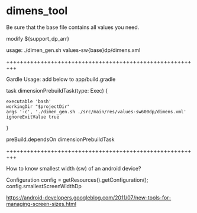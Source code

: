 # dimens_tool

Be sure  that the base file contains all values you need.

modify ${support_dp_arr}

usage: ./dimen_gen.sh values-sw{base}dp/dimens.xml 

+++++++++++++++++++++++++++++++++++++++++++++++++++++++++

Gardle Usage:
add below to app/build.gradle

task dimensionPrebuildTask(type: Exec) {

    executable 'bash'
    workingDir "$projectDir"
    args '-c', './dimen_gen.sh ./src/main/res/values-sw600dp/dimens.xml'
    ignoreExitValue true
}

preBuild.dependsOn dimensionPrebuildTask

+++++++++++++++++++++++++++++++++++++++++++++++++++++++++

How to know smallest width (sw) of an android device?

Configuration config = getResources().getConfiguration();  
config.smallestScreenWidthDp

https://android-developers.googleblog.com/2011/07/new-tools-for-managing-screen-sizes.html
